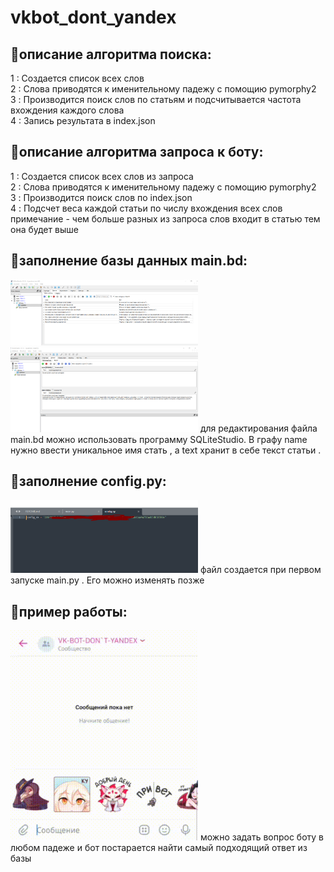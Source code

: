 # vkbot_dont_yandex
 
## 🍪описание алгоритма поиска:

1 : Создается список всех слов \
2 : Слова приводятся к именительному падежу с помощию pymorphy2\
3 : Производится поиск слов по статьям и подсчитывается частота вхождения каждого слова\
4 : Запись результата в index.json 
## 🍪описание алгоритма запроса к боту: 
1 : Создается список всех слов из запроса\
2 : Слова приводятся к именительному падежу с помощию pymorphy2\
3 : Производится поиск слов по index.json \
4 : Подсчет веса каждой статьи по числу вхождения всех слов\
  примечание - чем больше разных  из запроса слов входит в статью тем она будет выше 

## 🍪заполнение базы данных main.bd:
<img src="img_git/3.PNG" alt="poc" style="max-width:300px" />
<img src="img_git/4.PNG" alt="poc" style="max-width:300px" />
для редактирования файла main.bd можно использовать программу
SQLiteStudio. В графу name нужно ввести уникальное имя стать ,
а text хранит в себе текст статьи .


## 🍪заполнение config.py:
<img src="img_git/2.PNG" alt="poc" style="max-width:300px" />
файл создается при первом запуске main.py . Его можно изменять позже


## 🍪пример работы:
<img src="img_git/1.gif" alt="poc" style="max-width:300px" />
можно задать вопрос боту в любом падеже и бот постарается найти самый подходящий ответ из базы